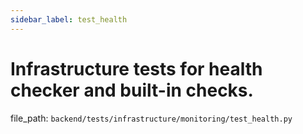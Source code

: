 ```yaml
---
sidebar_label: test_health
---
```


# Infrastructure tests for health checker and built-in checks.

  file_path: `backend/tests/infrastructure/monitoring/test_health.py`
